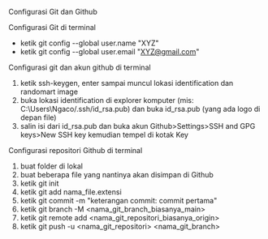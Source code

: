 Configurasi Git dan Github

Configurasi Git di terminal
- ketik git config --global user.name "XYZ"
- ketik git config --global user.email "XYZ@gmail.com"

Configurasi git dan akun github di terminal
1. ketik ssh-keygen, enter sampai muncul lokasi identification dan randomart image
2. buka lokasi identification di explorer komputer (mis: C:\Users\Ngaco/.ssh/id_rsa.pub) dan buka id_rsa.pub (yang ada logo di depan file)
3. salin isi dari id_rsa.pub dan buka akun Github>Settings>SSH and GPG keys>New SSH key kemudian tempel di kotak Key

Configurasi repositori Github di terminal
1. buat folder di lokal
2. buat beberapa file yang nantinya akan disimpan di Github
3. ketik git init
4. ketik git add nama_file.extensi
5. ketik git commit -m "keterangan commit: commit pertama"
6. ketik git branch -M <nama_git_branch_biasanya_main>
7. ketik git remote add <nama_git_repositori_biasanya_origin> <alamat SSH>
8. ketik git push -u <nama_git_repositori> <nama_git_branch>